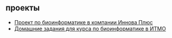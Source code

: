 ## проекты
- [Проект по биоинформатике в компании Иннова Плюс](BioProject_SeqAlignment)
- [Домашние задания для курса по биоинформатике в ИТМО](BioInformatics4sem)
